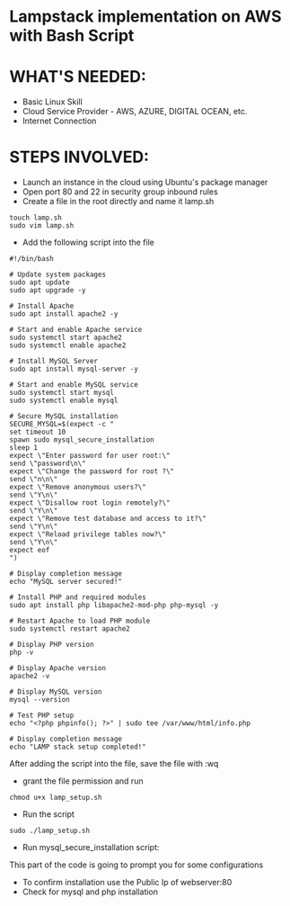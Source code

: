 # Lampstack implementation on AWS with Bash Script

# WHAT'S NEEDED:

- Basic Linux Skill
- Cloud Service Provider - AWS, AZURE, DIGITAL OCEAN, etc.
- Internet Connection

# STEPS INVOLVED: 
- Launch an instance in the cloud using Ubuntu's package manager
- Open port 80 and 22 in security group inbound rules
- Create a file in the root directly and name it lamp.sh

```
touch lamp.sh
sudo vim lamp.sh
```

- Add the following script into the file

```
#!/bin/bash

# Update system packages
sudo apt update
sudo apt upgrade -y

# Install Apache
sudo apt install apache2 -y

# Start and enable Apache service
sudo systemctl start apache2
sudo systemctl enable apache2

# Install MySQL Server
sudo apt install mysql-server -y

# Start and enable MySQL service
sudo systemctl start mysql
sudo systemctl enable mysql

# Secure MySQL installation
SECURE_MYSQL=$(expect -c "
set timeout 10
spawn sudo mysql_secure_installation
sleep 1
expect \"Enter password for user root:\"
send \"password\n\"
expect \"Change the password for root ?\"
send \"n\n\"
expect \"Remove anonymous users?\"
send \"Y\n\"
expect \"Disallow root login remotely?\"
send \"Y\n\"
expect \"Remove test database and access to it?\"
send \"Y\n\"
expect \"Reload privilege tables now?\"
send \"Y\n\"
expect eof
")

# Display completion message
echo "MySQL server secured!"

# Install PHP and required modules
sudo apt install php libapache2-mod-php php-mysql -y

# Restart Apache to load PHP module
sudo systemctl restart apache2

# Display PHP version
php -v

# Display Apache version
apache2 -v

# Display MySQL version
mysql --version

# Test PHP setup
echo "<?php phpinfo(); ?>" | sudo tee /var/www/html/info.php

# Display completion message
echo "LAMP stack setup completed!"
```
After adding the script into the file, save the file with :wq

- grant the file permission and run

```
chmod u+x lamp_setup.sh

```
- Run the script
 
```
sudo ./lamp_setup.sh
```

- Run mysql_secure_installation script:

This part of the code is going to prompt you for some configurations

- To confirm installation use the Public Ip of webserver:80
- Check for mysql and php installation
